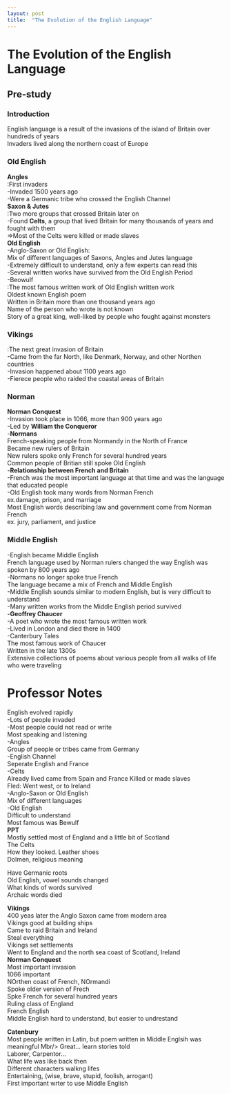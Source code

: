 ```yaml
---
layout: post
title:  "The Evolution of the English Language"
---
```


# The Evolution of the English Language
## Pre-study
### Introduction <br/>
English language is a result of the invasions of the island of Britain over hundreds of years <br/>
Invaders lived along the northern coast of Europe <br/>

### Old English 
**Angles** <br/>
:First invaders <br/>
-Invaded 1500 years ago <br/>
-Were a Germanic tribe who crossed the English Channel <br/>
**Saxon & Jutes** <br/>
:Two more groups that crossed Britain later on <br/>
-Found **Celts**, a group that lived Britain for many thousands of years and fought with them <br/>
=>Most of the Celts were killed or made slaves <br/>
**Old English** <br/>
-Anglo-Saxon or Old English: <br/>
Mix of different languages of Saxons, Angles and Jutes language <br/>
-Extremely difficult to understand, only a few experts can read this <br/>
-Several written works have survived from the Old English Period <br/>
-Beowulf <br/>
:The most famous written work of Old English written work <br/>
Oldest known English poem <br/>
Written in Britain more than one thousand years ago <br/>
Name of the person who wrote is not known <br/>
Story of a great king, well-liked by people who fought against monsters <br/>

### Vikings <br/>
:The next great invasion of Britain <br/>
-Came from the far North, like Denmark, Norway, and other Northen countries <br/>
-Invasion happened about 1100 years ago <br/>
-Fierece people who raided the coastal areas of Britain <br/>

### Norman
**Norman Conquest** <br/>
-Invasion took place in 1066, more than 900 years ago <br/>
-Led by **William the Conqueror** <br/>
-**Normans** <br/>
French-speaking people from Normandy in the North of France <br/>
Became new rulers of Britain <br/>
New rulers spoke only French for several hundred years <br/>
Common people of Britian still spoke Old English <br/>
-**Relationship between French and Britain** <br/>
-French was the most important language at that time and was the language that educated people <br/>
-Old English took many words from Norman French <br/>
ex.damage, prison, and marriage <br/>
Most English words describing law and government come from Norman French <br/>
ex. jury, parliament, and justice <br/>

### Middle English
-English became Middle English <br/>
French language used by Norman rulers changed the way English was spoken by 800 years ago <br/>
-Normans no longer spoke true French <br/>
The language became a mix of French and Middle English <br/>
-Middle English sounds similar to modern English, but is very difficult to understand <br/>
-Many written works from the Middle English period survived <br/>
-**Geoffrey Chaucer** <br/>
-A poet who wrote the most famous written work <br/>
-Lived in London and died there in 1400 <br/>
-Canterbury Tales <br/>
The most famous work of Chaucer <br/>
Written in the late 1300s <br/>
Extensive collections of poems about various people from all walks of life who were traveling <br/>


# Professor Notes
English evolved rapidly <br/>
-Lots of people invaded <br/>
-Most people could not read or write <br/>
Most speaking and listening <br/>
-Angles <br/>
Group of people or tribes came from Germany <br/>
-English Channel <br/>
Seperate English and France <br/>
-Celts <br/>
Already lived came from Spain and France <be/>
Killed or made slaves <br/>
Fled: Went west, or to Ireland <br/>
-Anglo-Saxon or Old English <br/>
Mix of different languages <br/>
-Old English <br/>
Difficult to understand <br/>
Most famous was Bewulf <br/>
**PPT** <br/>
Mostly settled most of England and a little bit of Scotland <br/>
The Celts <br/>
How they looked. Leather shoes <br/>
Dolmen, religious meaning <br/>

Have Germanic roots <br/>
Old English, vowel sounds changed <br/>
What kinds of words survived <br/>
Archaic words died <br/>

**Vikings** <br/>
400 yeas later the Anglo Saxon came from modern area <br/>
Vikings good at building ships <br/>
Came to raid Britain and Ireland <br/>
Steal everything <br/>
Vikings set settlements <br/>
Went to England and the north sea coast of Scotland, Ireland <br/>
**Norman Conquest** <br/>
Most important invasion <br/>
1066 important <br/>
NOrthen coast of French, NOrmandi <br/>
Spoke older version of Frech <br/>
Spke French for several hundred years <br/>
Ruling class of England <br/>
French English <br/>
Middle English hard to understand, but easier to undrestand <br/>

**Catenbury** <br/> 
Most people written in Latin, but poem written in Middle Englsih was meaningful Mbr/>
Great... learn stories told <br/>
Laborer, Carpentor... <br/>
What life was like back then <br/>
Different characters walkng lifes <br/>
Entertaining, (wise, brave, stupid, foolish, arrogant) <br/>
First important wrter to use Middle English <br/>





